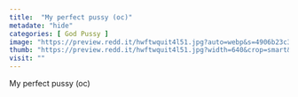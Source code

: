 ```yaml
---
title:  "My perfect pussy (oc)"
metadate: "hide"
categories: [ God Pussy ]
image: "https://preview.redd.it/hwftwquit4l51.jpg?auto=webp&s=4906b23c3ba0079ddba9199fe81025cee9c98322"
thumb: "https://preview.redd.it/hwftwquit4l51.jpg?width=640&crop=smart&auto=webp&s=a0ba96f17a5812baaf6dbacc91f5a7e1b7ca5ab0"
visit: ""
---
```

My perfect pussy (oc)
